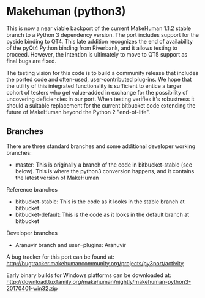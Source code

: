 # Makehuman (python3)

This is now a near viable  backport of the current MakeHuman 1.1.2 stable branch to a Python 3 dependency version.  The port 
includes support for the pyside binding to QT4.  This late addition recognizes the end of availability of the pyQt4 Python binding from Riverbank, and it allows testing to proceed.  However, the intention is ultimately to move to QT5 support as final bugs are fixed.

The testing vision for this code is to build a community release that includes the ported code and often-used, user-contributed 
plug-ins.  We hope that the utility of this integrated functionality is sufficient to entice a larger cohort of testers who get
value-added in exchange for the possibility of uncovering deficiencies in our port. When  testing verifies it's robustness it should a suitable replacement for the current bitbucket code extending the future of MakeHuman beyond the Python 2 "end-of-life".


## Branches

There are three standard branches and some additional developer working branches:

* master: This is originally a branch of the code in bitbucket-stable (see below). This is where the python3 conversion happens, and it contains the latest version of MakeHuman

Reference branches
* bitbucket-stable: This is the code as it looks in the stable branch at bitbucket
* bitbucket-default: This is the code as it looks in the default branch at bitbucket

Developer branches
* Aranuvir branch and user=plugins: Aranuvir 

A bug tracker for this port can be found at: http://bugtracker.makehumancommunity.org/projects/py3port/activity

Early binary builds for Windows platforms can be downloaded at: http://download.tuxfamily.org/makehuman/nightly/makehuman-python3-20170401-win32.zip

